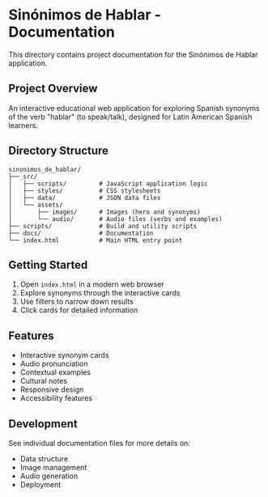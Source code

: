 # Sinónimos de Hablar - Documentation

This directory contains project documentation for the Sinónimos de Hablar application.

## Project Overview

An interactive educational web application for exploring Spanish synonyms of the verb "hablar" (to speak/talk), designed for Latin American Spanish learners.

## Directory Structure

```
sinonimos_de_hablar/
├── src/
│   ├── scripts/         # JavaScript application logic
│   ├── styles/          # CSS stylesheets
│   ├── data/            # JSON data files
│   └── assets/
│       ├── images/      # Images (hero and synonyms)
│       └── audio/       # Audio files (verbs and examples)
├── scripts/             # Build and utility scripts
├── docs/                # Documentation
└── index.html           # Main HTML entry point
```

## Getting Started

1. Open `index.html` in a modern web browser
2. Explore synonyms through the interactive cards
3. Use filters to narrow down results
4. Click cards for detailed information

## Features

- Interactive synonym cards
- Audio pronunciation
- Contextual examples
- Cultural notes
- Responsive design
- Accessibility features

## Development

See individual documentation files for more details on:
- Data structure
- Image management
- Audio generation
- Deployment
